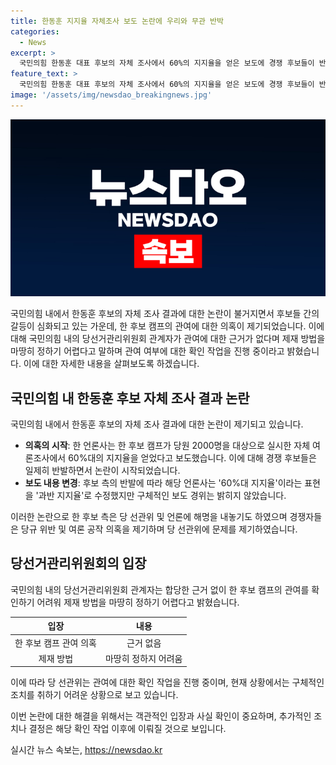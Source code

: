 ```yaml
---
title: 한동훈 지지율 자체조사 보도 논란에 우리와 무관 반박
categories:
  - News
excerpt: >
  국민의힘 한동훈 대표 후보의 자체 조사에서 60%의 지지율을 얻은 보도에 경쟁 후보들이 반발하며 논란이 일었다. 이에 한 후보 캠프는 관여 부인하고, 경쟁자들은 언론플레이 의구심을 제기했다. 또한 당 선거관리위원회에 문제 제기하고, 선관위는 해당 보도에 대해 조사 중이지만 근거 없어 제재 방법 마땅치 않다고 전했다.
feature_text: >
  국민의힘 한동훈 대표 후보의 자체 조사에서 60%의 지지율을 얻은 보도에 경쟁 후보들이 반발하며 논란이 일었다. 이에 한 후보 캠프는 관여 부인하고, 경쟁자들은 언론플레이 의구심을 제기했다. 또한 당 선거관리위원회에 문제 제기하고, 선관위는 해당 보도에 대해 조사 중이지만 근거 없어 제재 방법 마땅치 않다고 전했다.
image: '/assets/img/newsdao_breakingnews.jpg'
---
```


<p><img src="/assets/img/newsdao_breakingnews.jpg" alt="firstkoreanews 속보" /></p>

<p>국민의힘 내에서 한동훈 후보의 자체 조사 결과에 대한 논란이 불거지면서 후보들 간의 갈등이 심화되고 있는 가운데, 한 후보 캠프의 관여에 대한 의혹이 제기되었습니다. 이에 대해 국민의힘 내의 당선거관리위원회 관계자가 관여에 대한 근거가 없다며 제재 방법을 마땅히 정하기 어렵다고 말하며 관여 여부에 대한 확인 작업을 진행 중이라고 밝혔습니다. 이에 대한 자세한 내용을 살펴보도록 하겠습니다.</p>

<h2 data-ke-size="size26">국민의힘 내 한동훈 후보 자체 조사 결과 논란</h2>

<p>국민의힘 내에서 한동훈 후보의 자체 조사 결과에 대한 논란이 제기되고 있습니다. </p>

<ul>
  <li><b>의혹의 시작</b>: 한 언론사는 한 후보 캠프가 당원 2000명을 대상으로 실시한 자체 여론조사에서 60%대의 지지율을 얻었다고 보도했습니다. 이에 대해 경쟁 후보들은 일제히 반발하면서 논란이 시작되었습니다.</li>
  <li><b>보도 내용 변경</b>: 후보 측의 반발에 따라 해당 언론사는 '60%대 지지율'이라는 표현을 '과반 지지율'로 수정했지만 구체적인 보도 경위는 밝히지 않았습니다.</li>
</ul>

<p>이러한 논란으로 한 후보 측은 당 선관위 및 언론에 해명을 내놓기도 하였으며 경쟁자들은 당규 위반 및 여론 공작 의혹을 제기하며 당 선관위에 문제를 제기하였습니다.</p>

<h2 data-ke-size="size26">당선거관리위원회의 입장</h2>

<p>국민의힘 내의 당선거관리위원회 관계자는 합당한 근거 없이 한 후보 캠프의 관여를 확인하기 어려워 제재 방법을 마땅히 정하기 어렵다고 밝혔습니다.</p>

<table style="width: 100%;">
<thead>
<tr>
<th style="text-align: center;">입장</th>
<th style="text-align: center;">내용</th>
</tr>
</thead>
<tbody>
<tr>
<td style="text-align: center;">한 후보 캠프 관여 의혹</td>
<td style="text-align: center;">근거 없음</td>
</tr>
<tr>
<td style="text-align: center;">제재 방법</td>
<td style="text-align: center;">마땅히 정하지 어려움</td>
</tr>
</tbody>
</table>

<p>이에 따라 당 선관위는 관여에 대한 확인 작업을 진행 중이며, 현재 상황에서는 구체적인 조치를 취하기 어려운 상황으로 보고 있습니다.</p>

<p>이번 논란에 대한 해결을 위해서는 객관적인 입장과 사실 확인이 중요하며, 추가적인 조치나 결정은 해당 확인 작업 이후에 이뤄질 것으로 보입니다.</p>
실시간 뉴스 속보는, <a href="https://newsdao.kr" rel="dofollow">https://newsdao.kr</a>


